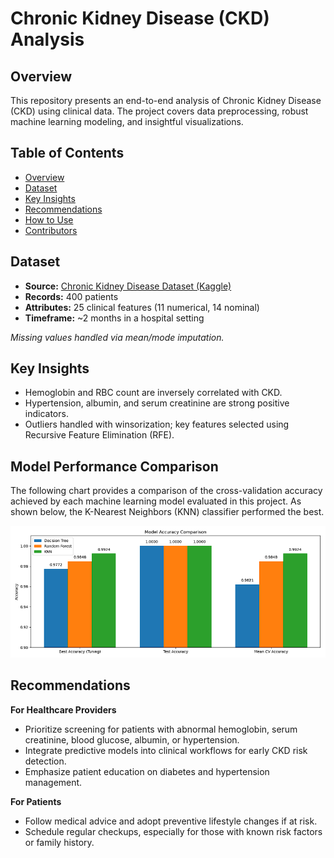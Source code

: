 # Chronic Kidney Disease (CKD) Analysis

## Overview

This repository presents an end-to-end analysis of Chronic Kidney Disease (CKD) using clinical data. The project covers data preprocessing, robust machine learning modeling, and insightful visualizations.

## Table of Contents

- [Overview](#overview)
- [Dataset](#dataset)
- [Key Insights](#key-insights)
- [Recommendations](#recommendations)
- [How to Use](#how-to-use)
- [Contributors](#contributors)

## Dataset

- **Source:** [Chronic Kidney Disease Dataset (Kaggle)](https://www.kaggle.com/datasets/mansoordaku/ckdisease)
- **Records:** 400 patients
- **Attributes:** 25 clinical features (11 numerical, 14 nominal)
- **Timeframe:** ~2 months in a hospital setting

*Missing values handled via mean/mode imputation.*

## Key Insights

- Hemoglobin and RBC count are inversely correlated with CKD.
- Hypertension, albumin, and serum creatinine are strong positive indicators.
- Outliers handled with winsorization; key features selected using Recursive Feature Elimination (RFE).

## Model Performance Comparison

The following chart provides a comparison of the cross-validation accuracy achieved by each machine learning model evaluated in this project. As shown below, the K-Nearest Neighbors (KNN) classifier performed the best.

![Model Accuracy Comparison](model-comparison.png)

## Recommendations

**For Healthcare Providers**
- Prioritize screening for patients with abnormal hemoglobin, serum creatinine, blood glucose, albumin, or hypertension.
- Integrate predictive models into clinical workflows for early CKD risk detection.
- Emphasize patient education on diabetes and hypertension management.

**For Patients**
- Follow medical advice and adopt preventive lifestyle changes if at risk.
- Schedule regular checkups, especially for those with known risk factors or family history.

